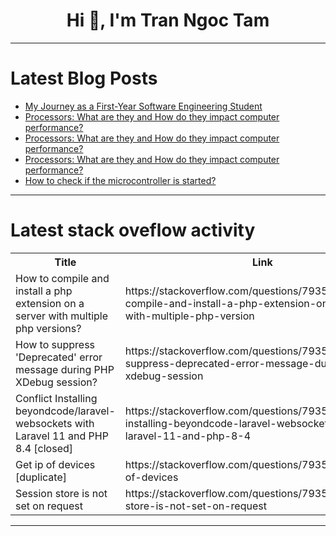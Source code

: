 <h1 align="center">Hi 👋, I'm Tran Ngoc Tam</h1>

---

# Latest Blog Posts 
<!-- BLOG-POST-LIST:START -->
- [My Journey as a First-Year Software Engineering Student](https://dev.to/gitbuddhi/my-journey-as-a-first-year-software-engineering-student-1l55)
- [Processors: What are they and How do they impact computer performance?](https://dev.to/daniel_nwokocha/processors-what-are-they-and-how-do-they-impact-computer-performance-1j15)
- [Processors: What are they and How do they impact computer performance?](https://dev.to/daniel_nwokocha/processors-what-are-they-and-how-do-they-impact-computer-performance-1dha)
- [Processors: What are they and How do they impact computer performance?](https://dev.to/daniel_nwokocha/processors-what-are-they-and-how-do-they-impact-computer-performance-54i9)
- [How to check if the microcontroller is started?](https://dev.to/carolineee/how-to-check-if-the-microcontroller-is-started-41h2)
<!-- BLOG-POST-LIST:END -->

---

# Latest stack oveflow activity
<table>
  <tr><th>Title</th><th>Link</th></tr>
  <!-- STACKOVERFLOW:START --><tr><td>How to compile and install a php extension on a server with multiple php versions?</td><td>https://stackoverflow.com/questions/79354444/how-to-compile-and-install-a-php-extension-on-a-server-with-multiple-php-version</td></tr><tr><td>How to suppress &#39;Deprecated&#39; error message during PHP XDebug session?</td><td>https://stackoverflow.com/questions/79354386/how-to-suppress-deprecated-error-message-during-php-xdebug-session</td></tr><tr><td>Conflict Installing beyondcode/laravel-websockets with Laravel 11 and PHP 8.4 [closed]</td><td>https://stackoverflow.com/questions/79354334/conflict-installing-beyondcode-laravel-websockets-with-laravel-11-and-php-8-4</td></tr><tr><td>Get ip of devices [duplicate]</td><td>https://stackoverflow.com/questions/79354316/get-ip-of-devices</td></tr><tr><td>Session store is not set on request</td><td>https://stackoverflow.com/questions/79354276/session-store-is-not-set-on-request</td></tr><!-- STACKOVERFLOW:END -->
</table>

---


